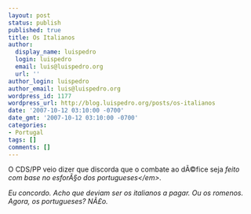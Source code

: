 ```yaml
---
layout: post
status: publish
published: true
title: Os Italianos
author:
  display_name: luispedro
  login: luispedro
  email: luis@luispedro.org
  url: ''
author_login: luispedro
author_email: luis@luispedro.org
wordpress_id: 1177
wordpress_url: http://blog.luispedro.org/posts/os-italianos
date: '2007-10-12 03:10:00 -0700'
date_gmt: '2007-10-12 03:10:00 -0700'
categories:
- Portugal
tags: []
comments: []
---
```

<p>O CDS&#47;PP veio dizer que discorda que o combate ao d&Atilde;&copy;fice seja <em>feito com base no esfor&Atilde;&sect;o dos portugueses<&#47;em>.</p>
<p>Eu concordo. Acho que deviam ser os italianos a pagar. Ou os romenos. Agora, os portugueses? N&Atilde;&pound;o.</p>
